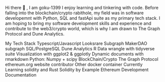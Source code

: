 
Hi there 👋 , I am goku-1399
I enjoy learning and tinkering with code. Before falling into the blockchain/crypto rabithole, my field was in software developemnt with Python, SQL and fastApi suite as my primary tech stack. I am hoping to bring my software development skills and experience and contribute to the web3/crypto world, which is why I am drawn to The Graph Protocol and Dune Analytics.

My Tech Stack
Typescript/Javascript
Looksrare Subgraph
MakerDAO subgraph
SQL/PostgreSQL
 Dune Analytics
R
Data wrangle with tidyverse suite
Visualization with ggplot2 & ggplotly
Dynamic documents with rmarkdown
Python: Numpy + scipy
BlockChain/Crypto
 The Graph Protocol
ethereum.org website contributor
Other
docker container
Currently Learning
solidity and Rust
Solidity by Example
Ethereum Development Documentation
